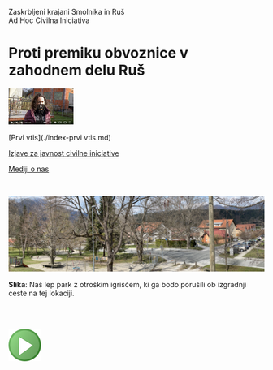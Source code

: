 
Zaskrbljeni krajani Smolnika in Ruš
<br/>
Ad Hoc Civilna Iniciativa 


# Proti premiku obvoznice v zahodnem delu Ruš

<!-- <br/>  -->

[![Vecer](./pic/vecer_video_small.png)](https://youtu.be/wASHrHIMiEA)

<!-- <br/>  -->

[Prvi vtis](./index-prvi vtis.md)


[Izjave za javnost civilne iniciative](./index-izjave-za-javnost.md)


[Mediji o nas](./index-mediji-o-nas.md)

<br/>

![Igrisce](./pic/2022-04-04-ParkIgrisceViadukt-light.jpg)

**Slika**: Naš lep park z otroškim igriščem, ki ga  bodo porušili ob izgradnji ceste na tej lokaciji.


<br/>
<br/>
	
![GIT](./pic/status_work_green_64x64.png)
